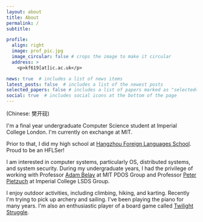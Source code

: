```yaml
---
layout: about
title: About
permalink: /
subtitle:

profile:
  align: right
  image: prof_pic.jpg
  image_circular: false # crops the image to make it circular
  address: >
    <p>kf619[at]ic.ac.uk</p>

news: true  # includes a list of news items
latest_posts: false  # includes a list of the newest posts
selected_papers: false # includes a list of papers marked as "selected={true}"
social: true  # includes social icons at the bottom of the page
---
```


(Chinese: 樊开砚)

I'm a final year undergraduate Computer Science student at Imperial College London. I'm currently on exchange at MIT.

Prior to that, I did my high school at [Hangzhou Foreign Languages School](http://www.chinahw.net/html_en/template/aboutus.html). Proud to be an HFLSer!

I am interested in computer systems, particularly OS, distributed systems, and system security. During my undergraduate years, I had the privilege of working with Professor [Adam Belay](http://www.abelay.me/) at MIT PDOS Group and Professor [Peter Pietzuch](https://www.doc.ic.ac.uk/~prp/) at Imperial College LSDS Group.

I enjoy outdoor activities, including climbing, hiking, and karting. Recently I'm trying to pick up archery and sailing. I've been playing the piano for many years. I'm also an enthusiastic player of a board game called [Twilight Struggle](https://twilight-struggle.com/).
